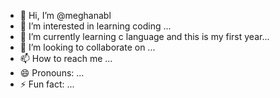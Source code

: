 - 👋 Hi, I’m @meghanabl
- 👀 I’m interested in learning coding  ...
- 🌱 I’m currently learning c language and this is my first year...
- 💞️ I’m looking to collaborate on ...
- 📫 How to reach me ...
- 😄 Pronouns: ...
- ⚡ Fun fact: ...

<!---
meghanabl/meghanabl is a ✨ special ✨ repository because its `README.md` (this file) appears on your GitHub profile.
You can click the Preview link to take a look at your changes.
--->
